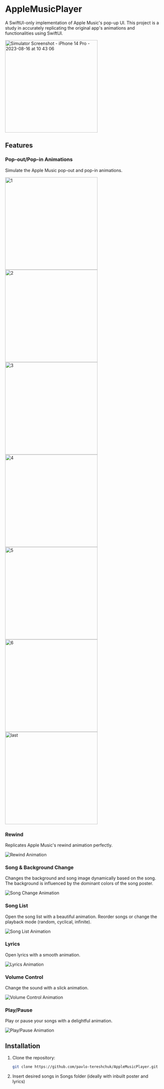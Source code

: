 # AppleMusicPlayer

A SwiftUI-only implementation of Apple Music's pop-up UI. This project is a study in accurately replicating the original app's animations and functionalities using SwiftUI.

<img src="https://github.com/pavlo-tereshchuk/AppleMusicPlayer/assets/16036695/2b1c284e-1bdc-4a41-ab76-762c0760ea86" alt="Simulator Screenshot - iPhone 14 Pro - 2023-08-16 at 10 43 06" width="300" />

## Features

### Pop-out/Pop-in Animations
Simulate the Apple Music pop-out and pop-in animations.
  
<img src= "https://github.com/pavlo-tereshchuk/AppleMusicPlayer/assets/16036695/0c92bb42-c3fd-4981-a36c-0e86d158166c" alt="1" width="300" />

<img src= "https://github.com/pavlo-tereshchuk/AppleMusicPlayer/assets/16036695/4b495645-f866-430f-a037-6f0789104380" alt="2" width="300" />
<img src= "https://github.com/pavlo-tereshchuk/AppleMusicPlayer/assets/16036695/ee8571b9-be24-4ee9-b1be-7d1527312f52" alt="3" width="300" />
<img src= "https://github.com/pavlo-tereshchuk/AppleMusicPlayer/assets/16036695/e29bda1e-881b-455e-b0f3-0a7e5ab61c97" alt="4" width="300" />
<img src= "https://github.com/pavlo-tereshchuk/AppleMusicPlayer/assets/16036695/9e3808d6-7cfc-4587-9786-163c7d510c15" alt="5" width="300" />
<img src= "https://github.com/pavlo-tereshchuk/AppleMusicPlayer/assets/16036695/ffb7c690-34b3-460c-89ad-e938466ff934" alt="6" width="300" />
<img src= "https://github.com/pavlo-tereshchuk/AppleMusicPlayer/assets/16036695/280105fa-3f47-4e63-90f8-b7f2d83e4d0f" alt="last" width="300" />

### Rewind
Replicates Apple Music's rewind animation perfectly.
  
![Rewind Animation](./path_to_rewind_gif.gif)

### Song & Background Change
Changes the background and song image dynamically based on the song. The background is influenced by the dominant colors of the song poster.
  
![Song Change Animation](./path_to_song_change_gif.gif)

### Song List
Open the song list with a beautiful animation. Reorder songs or change the playback mode (random, cyclical, infinite).
  
![Song List Animation](./path_to_song_list_gif.gif)

### Lyrics
Open lyrics with a smooth animation.
  
![Lyrics Animation](./path_to_lyrics_gif.gif)

### Volume Control
Change the sound with a slick animation.
  
![Volume Control Animation](./path_to_volume_gif.gif)

### Play/Pause
Play or pause your songs with a delightful animation.
  
![Play/Pause Animation](./path_to_play_pause_gif.gif)

## Installation

1. Clone the repository:
   ```bash
   git clone https://github.com/pavlo-tereshchuk/AppleMusicPlayer.git
   ```
2. Insert desired songs in Songs folder (ideally with inbuilt poster and lyrics)
